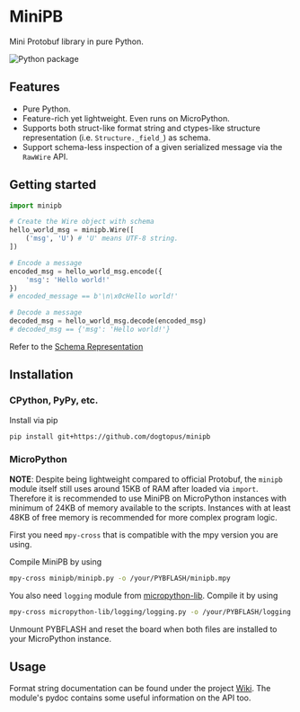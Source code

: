 # MiniPB

Mini Protobuf library in pure Python.

![Python package](https://github.com/dogtopus/minipb/workflows/Python%20package/badge.svg)

## Features

- Pure Python.
- Feature-rich yet lightweight. Even runs on MicroPython.
- Supports both struct-like format string and ctypes-like structure representation (i.e. `Structure._field_`) as schema.
- Support schema-less inspection of a given serialized message via the `RawWire` API.

## Getting started

```python
import minipb

# Create the Wire object with schema
hello_world_msg = minipb.Wire([
    ('msg', 'U') # 'U' means UTF-8 string.
])

# Encode a message
encoded_msg = hello_world_msg.encode({
    'msg': 'Hello world!'
})
# encoded_message == b'\n\x0cHello world!'

# Decode a message
decoded_msg = hello_world_msg.decode(encoded_msg)
# decoded_msg == {'msg': 'Hello world!'}
```

Refer to the [Schema Representation][schema]
## Installation

### CPython, PyPy, etc.

Install via pip

```sh
pip install git+https://github.com/dogtopus/minipb
```

### MicroPython

**NOTE**: Despite being lightweight compared to official Protobuf, the `minipb` module itself still uses around 15KB of RAM after loaded via `import`. Therefore it is recommended to use MiniPB on MicroPython instances with minimum of 24KB of memory available to the scripts. Instances with at least 48KB of free memory is recommended for more complex program logic.

First you need `mpy-cross` that is compatible with the mpy version you are using.

Compile MiniPB by using

```sh
mpy-cross minipb/minipb.py -o /your/PYBFLASH/minipb.mpy
```

You also need `logging` module from [micropython-lib][mpylib]. Compile it by using

```sh
mpy-cross micropython-lib/logging/logging.py -o /your/PYBFLASH/logging.mpy
```

Unmount PYBFLASH and reset the board when both files are installed to your MicroPython instance.

## Usage

Format string documentation can be found under the project [Wiki][wiki]. The module's pydoc contains some useful information on the API too.

[mpylib]: https://github.com/micropython/micropython-lib
[wiki]: https://github.com/dogtopus/minipb/wiki
[schema]: https://github.com/dogtopus/minipb/wiki/Schema-Representations
